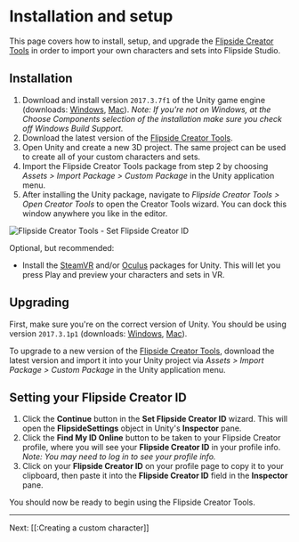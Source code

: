 # Installation and setup

This page covers how to install, setup, and upgrade the [Flipside Creator Tools](/docs/1.0/creator-tools) in order to import your own characters and sets into Flipside Studio.

## Installation

1. Download and install version `2017.3.7f1` of the Unity game engine (downloads: [Windows](https://download.unity3d.com/download_unity/9e14d22a41bb/Windows64EditorInstaller/UnitySetup64.exe?_ga=2.155046520.115025278.1551731818-168540631.1487957492), [Mac](https://download.unity3d.com/download_unity/9e14d22a41bb/MacEditorInstaller/Unity.pkg?_ga=2.155046520.115025278.1551731818-168540631.1487957492)). _Note: If you're not on Windows, at the Choose Components selection of the installation make sure you check off Windows Build Support._
2. Download the latest version of the [Flipside Creator Tools](/docs/1.0/creator-tools).
3. Open Unity and create a new 3D project. The same project can be used to create all
   of your custom characters and sets.
4. Import the Flipside Creator Tools package from step 2 by choosing _Assets > Import
   Package > Custom Package_ in the Unity application menu.
5. After installing the Unity package, navigate to _Flipside Creator Tools > Open Creator Tools_ to open the Creator Tools wizard. You can dock this window anywhere you like in the editor.

![Flipside Creator Tools - Set Flipside Creator ID](https://www.flipsidexr.com/files/docs/screenshots/flipside-creator-tools-enter-id.png)

Optional, but recommended:

* Install the [SteamVR](https://assetstore.unity.com/packages/templates/systems/steamvr-plugin-32647) and/or [Oculus](https://assetstore.unity.com/packages/tools/integration/oculus-integration-82022) packages for Unity. This will let you press Play and preview your characters and sets in VR.

## Upgrading

First, make sure you're on the correct version of Unity. You should be using version `2017.3.1p1` (downloads: [Windows](https://beta.unity3d.com/download/6c5ba423732e/UnityDownloadAssistant-2017.3.1p1.exe), [Mac](https://beta.unity3d.com/download/6c5ba423732e/UnityDownloadAssistant-2017.3.1p1.dmg)).

To upgrade to a new version of the [Flipside Creator Tools](/docs/1.0/creator-tools), download the latest version and import it into your Unity project via _Assets > Import Package > Custom Package_ in the Unity application menu.

## Setting your Flipside Creator ID

1. Click the **Continue** button in the **Set Flipside Creator ID** wizard. This will open the **FlipsideSettings** object in Unity's **Inspector** pane.
2. Click the **Find My ID Online** button to be taken to
   your Flipside Creator profile, where you will see your **Flipside Creator ID** in
   your profile info. _Note: You may need to log in to see your profile info._
3. Click on your **Flipside Creator ID** on your profile page to copy it to your
   clipboard, then paste it into the **Flipside Creator ID** field in the **Inspector**
   pane.

You should now be ready to begin using the Flipside Creator Tools.

---

Next: [[:Creating a custom character]]
